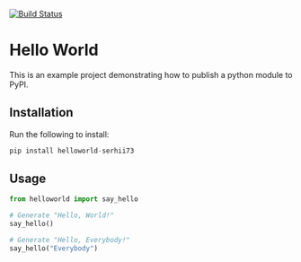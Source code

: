 [![Build Status](https://travis-ci.org/serhii73/helloworld-serhii73.svg?branch=master)](https://travis-ci.org/serhii73/helloworld-serhii73)
# Hello World

This is an example project demonstrating how to publish a python module to PyPI.

## Installation

Run the following to install:

```python
pip install helloworld-serhii73
```

## Usage

```python
from helloworld import say_hello

# Generate "Hello, World!"
say_hello()

# Generate "Hello, Everybody!"
say_hello("Everybody")
```
